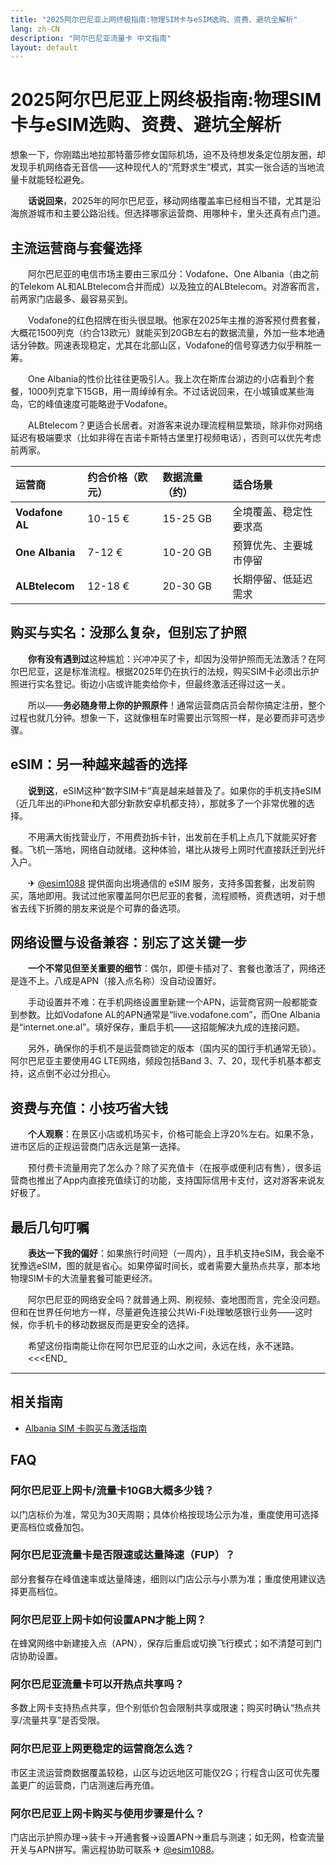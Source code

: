 ```yaml
---
title: "2025阿尔巴尼亚上网终极指南:物理SIM卡与eSIM选购、资费、避坑全解析"
lang: zh-CN
description: "阿尔巴尼亚流量卡 中文指南"
layout: default
---
```

# 2025阿尔巴尼亚上网终极指南:物理SIM卡与eSIM选购、资费、避坑全解析

想象一下，你刚踏出地拉那特蕾莎修女国际机场，迫不及待想发条定位朋友圈，却发现手机网络杳无音信——这种现代人的“荒野求生”模式，其实一张合适的当地流量卡就能轻松避免。

　　**话说回来**，2025年的阿尔巴尼亚，移动网络覆盖率已经相当不错，尤其是沿海旅游城市和主要公路沿线。但选择哪家运营商、用哪种卡，里头还真有点门道。

## 主流运营商与套餐选择

　　阿尔巴尼亚的电信市场主要由三家瓜分：Vodafone、One Albania（由之前的Telekom AL和ALBtelecom合并而成）以及独立的ALBtelecom。对游客而言，前两家门店最多、最容易买到。

　　Vodafone的红色招牌在街头很显眼。他家在2025年主推的游客预付费套餐，大概花1500列克（约合13欧元）就能买到20GB左右的数据流量，外加一些本地通话分钟数。网速表现稳定，尤其在北部山区，Vodafone的信号穿透力似乎稍胜一筹。

　　One Albania的性价比往往更吸引人。我上次在斯库台湖边的小店看到个套餐，1000列克拿下15GB，用一周绰绰有余。不过话说回来，在小城镇或某些海岛，它的峰值速度可能略逊于Vodafone。

　　ALBtelecom？更适合长居者。对游客来说办理流程稍显繁琐，除非你对网络延迟有极端要求（比如非得在吉诺卡斯特古堡里打视频电话），否则可以优先考虑前两家。

| 运营商 | 约合价格（欧元） | 数据流量（约） | 适合场景 |
| :--- | :--- | :--- | :--- |
| **Vodafone AL** | 10-15 € | 15-25 GB | 全境覆盖、稳定性要求高 |
| **One Albania** | 7-12 € | 10-20 GB | 预算优先、主要城市停留 |
| **ALBtelecom** | 12-18 € | 20-30 GB | 长期停留、低延迟需求 |

## 购买与实名：没那么复杂，但别忘了护照

　　**你有没有遇到过**这种尴尬：兴冲冲买了卡，却因为没带护照而无法激活？在阿尔巴尼亚，这是标准流程。根据2025年仍在执行的法规，购买SIM卡必须出示护照进行实名登记。街边小店或许能卖给你卡，但最终激活还得过这一关。

　　所以——**务必随身带上你的护照原件**！通常运营商店员会帮你搞定注册，整个过程也就几分钟。想象一下，这就像租车时需要出示驾照一样，是必要而非可选步骤。

## eSIM：另一种越来越香的选择

　　**说到这**，eSIM这种“数字SIM卡”真是越来越普及了。如果你的手机支持eSIM（近几年出的iPhone和大部分新款安卓机都支持），那就多了一个非常优雅的选择。

　　不用满大街找营业厅，不用费劲拆卡针，出发前在手机上点几下就能买好套餐。飞机一落地，网络自动就绪。这种体验，堪比从拨号上网时代直接跃迁到光纤入户。

　　✈ [@esim1088](https://t.me/s/esim1088) 提供面向出境通信的 eSIM 服务，支持多国套餐，出发前购买，落地即用。我试过他家覆盖阿尔巴尼亚的套餐，流程顺畅，资费透明，对于想省去线下折腾的朋友来说是个可靠的备选项。

## 网络设置与设备兼容：别忘了这关键一步

　　**一个不常见但至关重要的细节**：偶尔，即便卡插对了、套餐也激活了，网络还是连不上。八成是APN（接入点名称）没自动设置好。

　　手动设置并不难：在手机网络设置里新建一个APN，运营商官网一般都能查到参数。比如Vodafone AL的APN通常是“live.vodafone.com”，而One Albania是“internet.one.al”。填好保存，重启手机——这招能解决九成的连接问题。

　　另外，确保你的手机不是运营商锁定的版本（国内买的国行手机通常无锁）。阿尔巴尼亚主要使用4G LTE网络，频段包括Band 3、7、20，现代手机基本都支持，这点倒不必过分担心。

## 资费与充值：小技巧省大钱

　　**个人观察**：在景区小店或机场买卡，价格可能会上浮20%左右。如果不急，进市区后的正规运营商门店永远是第一选择。

　　预付费卡流量用完了怎么办？除了买充值卡（在报亭或便利店有售），很多运营商也推出了App内直接充值续订的功能，支持国际信用卡支付，这对游客来说友好极了。

## 最后几句叮嘱

　　**表达一下我的偏好**：如果旅行时间短（一周内），且手机支持eSIM，我会毫不犹豫选eSIM，图的就是省心。如果停留时间长，或者需要大量热点共享，那本地物理SIM卡的大流量套餐可能更经济。

　　阿尔巴尼亚的网络安全吗？就普通上网、刷视频、查地图而言，完全没问题。但和在世界任何地方一样，尽量避免连接公共Wi-Fi处理敏感银行业务——这时候，你手机卡的移动数据反而是更安全的选择。

　　希望这份指南能让你在阿尔巴尼亚的山水之间，永远在线，永不迷路。
　　<<<END_

<!-- crosslink -->
---

## 相关指南

- [Albania SIM 卡购买与激活指南](https://faciylike.github.io/albania-sim-guides)

<!-- BEGIN_ALBANIA_FAQ -->
## FAQ

### 阿尔巴尼亚上网卡/流量卡10GB大概多少钱？
以门店标价为准，常见为30天周期；具体价格按现场公示为准，重度使用可选择更高档位或叠加包。

### 阿尔巴尼亚流量卡是否限速或达量降速（FUP）？
部分套餐存在峰值速率或达量降速，细则以门店公示与小票为准；重度使用建议选择更高档位。

### 阿尔巴尼亚上网卡如何设置APN才能上网？
在蜂窝网络中新建接入点（APN），保存后重启或切换飞行模式；如不清楚可到门店协助设置。

### 阿尔巴尼亚流量卡可以开热点共享吗？
多数上网卡支持热点共享，但个别低价包会限制共享或限速；购买时确认“热点共享/流量共享”是否受限。

### 阿尔巴尼亚上网更稳定的运营商怎么选？
市区主流运营商数据覆盖较稳，山区与边远地区可能仅2G；行程含山区可优先覆盖更广的运营商，门店测速后再充值。

### 阿尔巴尼亚上网卡购买与使用步骤是什么？
门店出示护照办理→装卡→开通套餐→设置APN→重启与测速；如无网，检查流量开关与APN拼写。需远程协助可联系 ✈ [@esim1088](https://t.me/s/esim1088)。

<script type="application/ld+json">
{"@context": "https://schema.org", "@type": "FAQPage", "mainEntity": [{"@type": "Question", "name": "阿尔巴尼亚上网卡/流量卡10GB大概多少钱？", "acceptedAnswer": {"@type": "Answer", "text": "以门店标价为准，常见为30天周期；具体价格按现场公示为准，重度使用可选择更高档位或叠加包。"}}, {"@type": "Question", "name": "阿尔巴尼亚流量卡是否限速或达量降速（FUP）？", "acceptedAnswer": {"@type": "Answer", "text": "部分套餐存在峰值速率或达量降速，细则以门店公示与小票为准；重度使用建议选择更高档位。"}}, {"@type": "Question", "name": "阿尔巴尼亚上网卡如何设置APN才能上网？", "acceptedAnswer": {"@type": "Answer", "text": "在蜂窝网络中新建接入点（APN），保存后重启或切换飞行模式；如不清楚可到门店协助设置。"}}, {"@type": "Question", "name": "阿尔巴尼亚流量卡可以开热点共享吗？", "acceptedAnswer": {"@type": "Answer", "text": "多数上网卡支持热点共享，但个别低价包会限制共享或限速；购买时确认“热点共享/流量共享”是否受限。"}}, {"@type": "Question", "name": "阿尔巴尼亚上网更稳定的运营商怎么选？", "acceptedAnswer": {"@type": "Answer", "text": "市区主流运营商数据覆盖较稳，山区与边远地区可能仅2G；行程含山区可优先覆盖更广的运营商，门店测速后再充值。"}}, {"@type": "Question", "name": "阿尔巴尼亚上网卡购买与使用步骤是什么？", "acceptedAnswer": {"@type": "Answer", "text": "门店出示护照办理→装卡→开通套餐→设置APN→重启与测速；如无网，检查流量开关与APN拼写。需远程协助可联系 ✈ @esim1088。"}}]}
</script>
<!-- END_ALBANIA_FAQ -->

